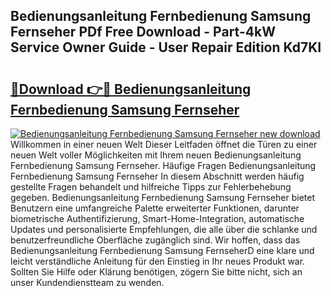 ## Bedienungsanleitung Fernbedienung Samsung Fernseher PDf Free Download - Part-4kW Service Owner Guide - User Repair Edition Kd7KI

# <h2><a href="http://df34c8t.blite.top/?on=Bedienungsanleitung+Fernbedienung+Samsung+Fernseher">🔗Download 👉🔴 Bedienungsanleitung Fernbedienung Samsung Fernseher</a></h2>

[![Bedienungsanleitung Fernbedienung Samsung Fernseher new download](https://i.imgur.com/lujVjoI.png)](http://df34c8t.blite.top/?on=Bedienungsanleitung+Fernbedienung+Samsung+Fernseher)
Willkommen in einer neuen Welt Dieser Leitfaden öffnet die Türen zu einer neuen Welt voller Möglichkeiten mit Ihrem neuen Bedienungsanleitung Fernbedienung Samsung Fernseher. Häufige Fragen Bedienungsanleitung Fernbedienung Samsung Fernseher In diesem Abschnitt werden häufig gestellte Fragen behandelt und hilfreiche Tipps zur Fehlerbehebung gegeben. Bedienungsanleitung Fernbedienung Samsung Fernseher bietet Benutzern eine umfangreiche Palette erweiterter Funktionen, darunter biometrische Authentifizierung, Smart-Home-Integration, automatische Updates und personalisierte Empfehlungen, die alle über die schlanke und benutzerfreundliche Oberfläche zugänglich sind. Wir hoffen, dass das Bedienungsanleitung Fernbedienung Samsung FernseherD eine klare und leicht verständliche Anleitung für den Einstieg in Ihr neues Produkt war. Sollten Sie Hilfe oder Klärung benötigen, zögern Sie bitte nicht, sich an unser Kundendienstteam zu wenden.

